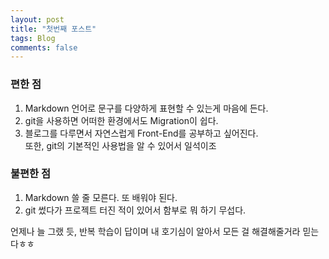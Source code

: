 ```yaml
---
layout: post
title: "첫번째 포스트"
tags: Blog
comments: false
---
```


### 편한 점
1. Markdown 언어로 문구를 다양하게 표현할 수 있는게 마음에 든다.
2. git을 사용하면 어떠한 환경에서도 Migration이 쉽다.
3. 블로그를 다루면서 자연스럽게 Front-End를 공부하고 싶어진다.    
   또한, git의 기본적인 사용법을 알 수 있어서 일석이조

### 불편한 점
1. Markdown 쓸 줄 모른다. 또 배워야 된다.
2. git 썼다가 프로젝트 터진 적이 있어서 함부로 뭐 하기 무섭다.   


언제나 늘 그랬 듯, 반복 학습이 답이며 내 호기심이 알아서 모든 걸 해결해줄거라 믿는다ㅎㅎ
